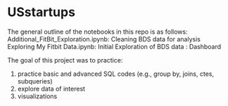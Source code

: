 # USstartups

The general outline of the notebooks in this repo is as follows:
Additional_FitBit_Exploration.ipynb: Cleaning BDS data for analysis
Exploring My Fitbit Data.ipynb: Initial Exploration of BDS data 
 : Dashboard 

The goal of this project was to practice:
1. practice basic and advanced SQL codes (e.g., group by, joins, ctes, subqueries)
2. explore data of interest
3. visualizations 
